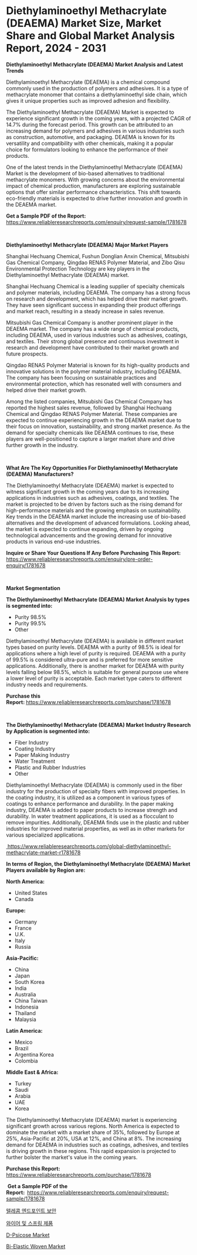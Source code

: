 <p><h1>Diethylaminoethyl Methacrylate (DEAEMA) Market Size, Market Share and Global Market Analysis Report, 2024 - 2031</h1></p><p><strong>Diethylaminoethyl Methacrylate (DEAEMA) Market Analysis and Latest Trends</strong></p>
<p><p>Diethylaminoethyl Methacrylate (DEAEMA) is a chemical compound commonly used in the production of polymers and adhesives. It is a type of methacrylate monomer that contains a diethylaminoethyl side chain, which gives it unique properties such as improved adhesion and flexibility.</p><p>The Diethylaminoethyl Methacrylate (DEAEMA) Market is expected to experience significant growth in the coming years, with a projected CAGR of 14.7% during the forecast period. This growth can be attributed to an increasing demand for polymers and adhesives in various industries such as construction, automotive, and packaging. DEAEMA is known for its versatility and compatibility with other chemicals, making it a popular choice for formulators looking to enhance the performance of their products.</p><p>One of the latest trends in the Diethylaminoethyl Methacrylate (DEAEMA) Market is the development of bio-based alternatives to traditional methacrylate monomers. With growing concerns about the environmental impact of chemical production, manufacturers are exploring sustainable options that offer similar performance characteristics. This shift towards eco-friendly materials is expected to drive further innovation and growth in the DEAEMA market.</p></p>
<p><strong>Get a Sample PDF of the Report:&nbsp;</strong> <a href="https://www.reliableresearchreports.com/enquiry/request-sample/1781678">https://www.reliableresearchreports.com/enquiry/request-sample/1781678</a></p>
<p>&nbsp;</p>
<p><strong>Diethylaminoethyl Methacrylate (DEAEMA) Major Market Players</strong></p>
<p><p>Shanghai Hechuang Chemical, Fushun Donglian Anxin Chemical, Mitsubishi Gas Chemical Company, Qingdao RENAS Polymer Material, and Zibo Qisu Environmental Protection Technology are key players in the Diethylaminoethyl Methacrylate (DEAEMA) market. </p><p>Shanghai Hechuang Chemical is a leading supplier of specialty chemicals and polymer materials, including DEAEMA. The company has a strong focus on research and development, which has helped drive their market growth. They have seen significant success in expanding their product offerings and market reach, resulting in a steady increase in sales revenue.</p><p>Mitsubishi Gas Chemical Company is another prominent player in the DEAEMA market. The company has a wide range of chemical products, including DEAEMA, used in various industries such as adhesives, coatings, and textiles. Their strong global presence and continuous investment in research and development have contributed to their market growth and future prospects.</p><p>Qingdao RENAS Polymer Material is known for its high-quality products and innovative solutions in the polymer material industry, including DEAEMA. The company has been focusing on sustainable practices and environmental protection, which has resonated well with consumers and helped drive their market growth.</p><p>Among the listed companies, Mitsubishi Gas Chemical Company has reported the highest sales revenue, followed by Shanghai Hechuang Chemical and Qingdao RENAS Polymer Material. These companies are expected to continue experiencing growth in the DEAEMA market due to their focus on innovation, sustainability, and strong market presence. As the demand for specialty chemicals like DEAEMA continues to rise, these players are well-positioned to capture a larger market share and drive further growth in the industry.</p></p>
<p>&nbsp;</p>
<p><strong>What Are The Key Opportunities For Diethylaminoethyl Methacrylate (DEAEMA) Manufacturers?</strong></p>
<p><p>The Diethylaminoethyl Methacrylate (DEAEMA) market is expected to witness significant growth in the coming years due to its increasing applications in industries such as adhesives, coatings, and textiles. The market is projected to be driven by factors such as the rising demand for high-performance materials and the growing emphasis on sustainability. Key trends in the DEAEMA market include the increasing use of bio-based alternatives and the development of advanced formulations. Looking ahead, the market is expected to continue expanding, driven by ongoing technological advancements and the growing demand for innovative products in various end-use industries.</p></p>
<p><strong>Inquire or Share Your Questions If Any Before Purchasing This Report:</strong> <a href="https://www.reliableresearchreports.com/enquiry/pre-order-enquiry/1781678">https://www.reliableresearchreports.com/enquiry/pre-order-enquiry/1781678</a></p>
<p>&nbsp;</p>
<p><strong>Market Segmentation</strong></p>
<p><strong>The Diethylaminoethyl Methacrylate (DEAEMA) Market Analysis by types is segmented into:</strong></p>
<p><ul><li>Purity 98.5%</li><li>Purity 99.5%</li><li>Other</li></ul></p>
<p><p>Diethylaminoethyl Methacrylate (DEAEMA) is available in different market types based on purity levels. DEAEMA with a purity of 98.5% is ideal for applications where a high level of purity is required. DEAEMA with a purity of 99.5% is considered ultra-pure and is preferred for more sensitive applications. Additionally, there is another market for DEAEMA with purity levels falling below 98.5%, which is suitable for general purpose use where a lower level of purity is acceptable. Each market type caters to different industry needs and requirements.</p></p>
<p><strong>Purchase this Report:&nbsp;</strong><a href="https://www.reliableresearchreports.com/purchase/1781678">https://www.reliableresearchreports.com/purchase/1781678</a></p>
<p>&nbsp;</p>
<p><strong>The Diethylaminoethyl Methacrylate (DEAEMA) Market Industry Research by Application is segmented into:</strong></p>
<p><ul><li>Fiber Industry</li><li>Coating Industry</li><li>Paper Making Industry</li><li>Water Treatment</li><li>Plastic and Rubber Industries</li><li>Other</li></ul></p>
<p><p>Diethylaminoethyl Methacrylate (DEAEMA) is commonly used in the fiber industry for the production of specialty fibers with improved properties. In the coating industry, it is utilized as a component in various types of coatings to enhance performance and durability. In the paper making industry, DEAEMA is added to paper products to increase strength and durability. In water treatment applications, it is used as a flocculant to remove impurities. Additionally, DEAEMA finds use in the plastic and rubber industries for improved material properties, as well as in other markets for various specialized applications.</p></p>
<p><a href="https://www.reliableresearchreports.com/global-diethylaminoethyl-methacrylate-market-r1781678">&nbsp;https://www.reliableresearchreports.com/global-diethylaminoethyl-methacrylate-market-r1781678</a></p>
<p><strong>In terms of Region, the Diethylaminoethyl Methacrylate (DEAEMA) Market Players available by Region are:</strong></p>
<p>
    <p> <strong> North America: </strong>
        <ul>
            <li>United States</li>
            <li>Canada</li>
        </ul>
        </p> 
    <p> <strong> Europe: </strong>
        <ul>
            <li>Germany</li>
            <li>France</li>
            <li>U.K.</li>
            <li>Italy</li>
            <li>Russia</li>
        </ul>
        </p> 
    <p> <strong> Asia-Pacific: </strong>
        <ul>
            <li>China</li>
            <li>Japan</li>
            <li>South Korea</li>
            <li>India</li>
            <li>Australia</li>
            <li>China Taiwan</li>
            <li>Indonesia</li>
            <li>Thailand</li>
            <li>Malaysia</li>
        </ul>
        </p> 
    <p> <strong> Latin America: </strong>
        <ul>
            <li>Mexico</li>
            <li>Brazil</li>
            <li>Argentina Korea</li>
            <li>Colombia</li>
        </ul>
        </p> 
    <p> <strong> Middle East & Africa: </strong>
        <ul>
            <li>Turkey</li>
            <li>Saudi</li>
            <li>Arabia</li>
            <li>UAE</li>
            <li>Korea</li>
        </ul>
    </p>
    </p>
<p><p>The Diethylaminoethyl Methacrylate (DEAEMA) market is experiencing significant growth across various regions. North America is expected to dominate the market with a market share of 35%, followed by Europe at 25%, Asia-Pacific at 20%, USA at 12%, and China at 8%. The increasing demand for DEAEMA in industries such as coatings, adhesives, and textiles is driving growth in these regions. This rapid expansion is projected to further bolster the market's value in the coming years.</p></p>
<p><strong>Purchase this Report: </strong><a href="https://www.reliableresearchreports.com/purchase/1781678">https://www.reliableresearchreports.com/purchase/1781678</a></p>
<p>&nbsp;<strong>Get a Sample PDF of the Report:&nbsp;&nbsp;</strong><a href="https://www.reliableresearchreports.com/enquiry/request-sample/1781678">https://www.reliableresearchreports.com/enquiry/request-sample/1781678</a></p>
<p><strong></strong></p>
<p><p><a href="https://github.com/tasfiyaj85/Market-Research-Report-List-1/blob/main/5961770142886.md">텔레콤 엔드포인트 보안</a></p><p><a href="https://github.com/njolsky1/Market-Research-Report-List-1/blob/main/5310602142885.md">와이어 및 스프링 제품</a></p><p><a href="https://github.com/AlysaLedner2023/Market-Research-Report-List-1/blob/main/d-psicose-market.md">D-Psicose Market</a></p><p><a href="https://github.com/Sherrillcrooksxa8i18ucf2m/Market-Research-Report-List-3/blob/main/bi-elastic-woven-market.md">Bi-Elastic Woven Market</a></p></p>